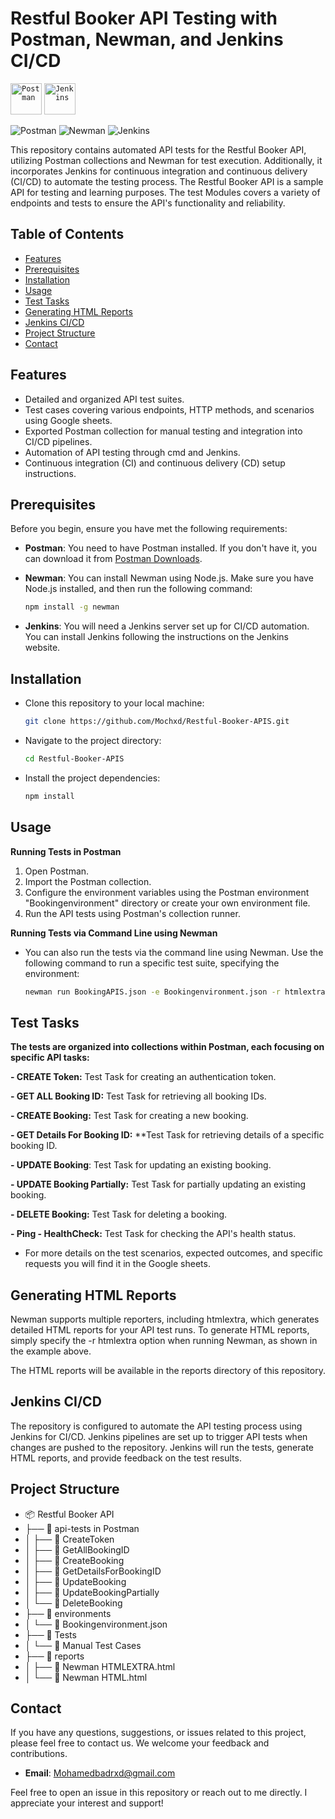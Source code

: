 # Restful Booker API Testing with Postman, Newman, and Jenkins CI/CD

<code><img width="50" src="https://user-images.githubusercontent.com/25181517/192109061-e138ca71-337c-4019-8d42-4792fdaa7128.png" alt="Postman" title="Postman"/></code>
<code><img width="50" src="https://user-images.githubusercontent.com/25181517/179090274-733373ef-3b59-4f28-9ecb-244bea700932.png" alt="Jenkins" title="Jenkins"/></code>

![Postman](https://img.shields.io/badge/Postman-Collection-brightgreen)
![Newman](https://img.shields.io/badge/Newman-Command_Line-brightgreen)
![Jenkins](https://img.shields.io/badge/Jenkins-CI/CD-brightgreen)

This repository contains automated API tests for the Restful Booker API, utilizing Postman collections and Newman for test execution. Additionally, it incorporates Jenkins for continuous integration and continuous delivery (CI/CD) to automate the testing process. The Restful Booker API is a sample API for testing and learning purposes. The test Modules covers a variety of endpoints and tests to ensure the API's functionality and reliability.

## Table of Contents
- [Features](#features)
- [Prerequisites](#prerequisites)
- [Installation](#installation)
- [Usage](#usage)
- [Test Tasks](#test-Tasks)
- [Generating HTML Reports](#generating-html-reports)
- [Jenkins CI/CD](#jenkins-ci-cd)
- [Project Structure](#Project-Structure)
- [Contact](#Contact)

## Features
- Detailed and organized API test suites.
- Test cases covering various endpoints, HTTP methods, and scenarios using Google sheets.
- Exported Postman collection for manual testing and integration into CI/CD pipelines.
- Automation of API testing through cmd and Jenkins.
- Continuous integration (CI) and continuous delivery (CD) setup instructions.

## Prerequisites
Before you begin, ensure you have met the following requirements:

- **Postman**: You need to have Postman installed. If you don't have it, you can download it from [Postman Downloads](https://www.postman.com/downloads/).

- **Newman**: You can install Newman using Node.js. Make sure you have Node.js installed, and then run the following command:

  ```bash
  npm install -g newman

- **Jenkins**: You will need a Jenkins server set up for CI/CD automation. You can install Jenkins following the instructions on the Jenkins website.

## Installation

- Clone this repository to your local machine:

  ```bash
  git clone https://github.com/Mochxd/Restful-Booker-APIS.git

- Navigate to the project directory:

  ```bash
  cd Restful-Booker-APIS

- Install the project dependencies:

  ```bash
  npm install


## Usage

**Running Tests in Postman**
1. Open Postman.
2. Import the Postman collection.
3. Configure the environment variables using the Postman environment "Bookingenvironment" directory or create your own environment file.
4. Run the API tests using Postman's collection runner.

**Running Tests via Command Line using Newman**

- You can also run the tests via the command line using Newman. Use the following command to run a specific test suite, specifying the environment:
  
  ```bash
  newman run BookingAPIS.json -e Bookingenvironment.json -r htmlextra

## Test Tasks
**The tests are organized into collections within Postman, each focusing on specific API tasks:**

**- CREATE Token:** Test Task for creating an authentication token.

**- GET ALL Booking ID:** Test Task for retrieving all booking IDs.

**- CREATE Booking:** Test Task for creating a new booking.

**- GET Details For Booking ID:** **Test Task for retrieving details of a specific booking ID.

**- UPDATE Booking**: Test Task for updating an existing booking.

**- UPDATE Booking Partially:** Test Task for partially updating an existing booking.

**- DELETE Booking:** Test Task for deleting a booking.

**- Ping - HealthCheck:** Test Task for checking the API's health status.

- For more details on the test scenarios, expected outcomes, and specific requests you will find it in the Google sheets.

## Generating HTML Reports
Newman supports multiple reporters, including htmlextra, which generates detailed HTML reports for your API test runs. To generate HTML reports, simply specify the -r htmlextra option when running Newman, as shown in the example above.

The HTML reports will be available in the reports directory of this repository.

## Jenkins CI/CD
The repository is configured to automate the API testing process using Jenkins for CI/CD. Jenkins pipelines are set up to trigger API tests when changes are pushed to the repository. Jenkins will run the tests, generate HTML reports, and provide feedback on the test results.

## Project Structure

- 📦 Restful Booker API
- ├── 📂 api-tests in Postman
- │   ├── 📜 CreateToken
- │   ├── 📜 GetAllBookingID
- │   ├── 📜 CreateBooking
- │   ├── 📜 GetDetailsForBookingID
- │   ├── 📜 UpdateBooking
- │   ├── 📜 UpdateBookingPartially
- │   └── 📜 DeleteBooking
- ├── 📂 environments
- │   └── 📜 Bookingenvironment.json
- ├── 📂 Tests
- │   └── 📜 Manual Test Cases
- ├── 📂 reports
- │   ├── 📜 Newman HTMLEXTRA.html
- │   └── 📜 Newman HTML.html

## Contact

If you have any questions, suggestions, or issues related to this project, please feel free to contact us. We welcome your feedback and contributions.
- **Email**: Mohamedbadrxd@gmail.com

Feel free to open an issue in this repository or reach out to me directly. I appreciate your interest and support!
